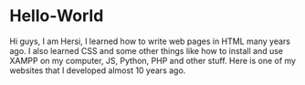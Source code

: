 # Hello-World
Hi guys,
 I am Hersi, I learned how to write web pages in HTML many years ago. I also learned CSS and some other things like how to install and use XAMPP on my computer, JS, Python, PHP and other stuff. Here is one of my websites that I developed almost 10 years ago.
